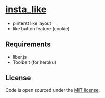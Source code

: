 # [insta_like](https://miri4ech.github.io/insta_likes/)

- pinterst like layout
- like button feature (cookie)

## Requirements

- liber.js
- Toolbelt (for heroku)


## License

Code is open sourced under the [MIT license](LICENSE.md).
